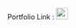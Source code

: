 
Portfolio Link : <a href="../../portfolio/xmqrz"><img src="../../../images/portfolio.png" width="24px"></a>
